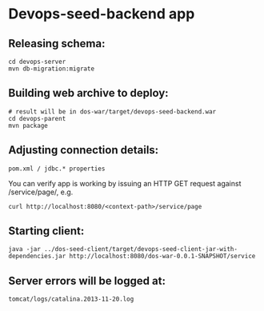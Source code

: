 Devops-seed-backend app
=========

Releasing schema:
---------
	cd devops-server
	mvn db-migration:migrate
	
Building web archive to deploy:
---------
	# result will be in dos-war/target/devops-seed-backend.war
	cd devops-parent
	mvn package

Adjusting connection details:
---------
	pom.xml / jdbc.* properties

You can verify app is working by issuing an HTTP GET request against /service/page/, e.g. 

	curl http://localhost:8080/<context-path>/service/page


Starting client:
----------
	java -jar ../dos-seed-client/target/devops-seed-client-jar-with-dependencies.jar http://localhost:8080/dos-war-0.0.1-SNAPSHOT/service

Server errors will be logged at:
----------
	tomcat/logs/catalina.2013-11-20.log	

